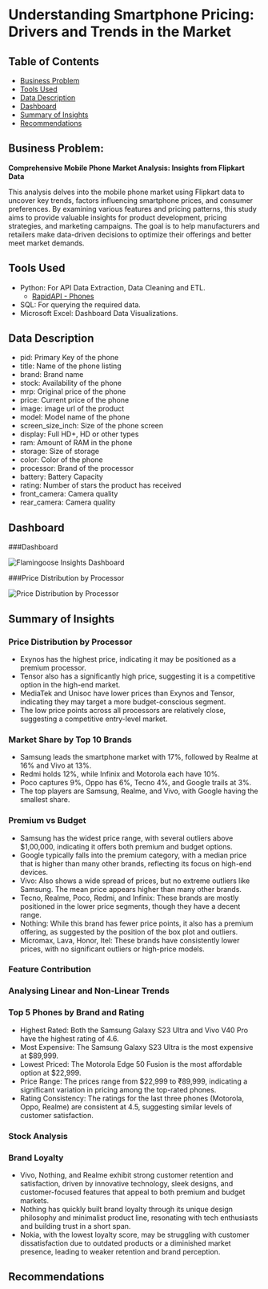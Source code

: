 # Understanding Smartphone Pricing: Drivers and Trends in the Market

## Table of Contents
* [Business Problem](#business-problem)
* [Tools Used](#tools-used)
* [Data Description](#data-description)
* [Dashboard](#dashboard)
* [Summary of Insights](#summary-of-insights)
* [Recommendations](#recommendations)

## Business Problem: 
**Comprehensive Mobile Phone Market Analysis: Insights from Flipkart Data**

This analysis delves into the mobile phone market using Flipkart data to uncover key trends, factors influencing smartphone prices, and consumer preferences. By examining various features and pricing patterns, this study aims to provide valuable insights for product development, pricing strategies, and marketing campaigns. The goal is to help manufacturers and retailers make data-driven decisions to optimize their offerings and better meet market demands.

## Tools Used
- Python: For API Data Extraction, Data Cleaning and ETL.
  - [RapidAPI - Phones](https://rapidapi.com/opendatapoint-opendatapoint-default/api/real-time-flipkart-api)
- SQL: For querying the required data.
- Microsoft Excel: Dashboard Data Visualizations.

## Data Description
- pid: Primary Key of the phone
- title: Name of the phone listing
- brand: Brand name
- stock: Availability of the phone
- mrp: Original price of the phone
- price: Current price of the phone
- image: image url of the product
- model: Model name of the phone
- screen_size_inch: Size of the phone screen
- display: Full HD+, HD or other types
- ram: Amount of RAM in the phone
- storage: Size of storage
- color: Color of the phone
- processor: Brand of the processor
- battery: Battery Capacity
- rating: Number of stars the product has received
- front_camera: Camera quality
- rear_camera: Camera quality

## Dashboard

###Dashboard

![Flamingoose Insights Dashboard](https://github.com/user-attachments/assets/cb70da8d-6b74-4c32-a13e-a1fc5cbc5018)

###Price Distribution by Processor

![Price Distribution by Processor](https://github.com/user-attachments/assets/815b3dae-1c38-406b-80f9-5028487570c2)


## Summary of Insights
### Price Distribution by Processor
- Exynos has the highest price, indicating it may be positioned as a premium processor.
- Tensor also has a significantly high price, suggesting it is a competitive option in the high-end market.
- MediaTek and Unisoc have lower prices than Exynos and Tensor, indicating they may target a more budget-conscious segment.
- The low price points across all processors are relatively close, suggesting a competitive entry-level market.

### Market Share by Top 10 Brands
- Samsung leads the smartphone market with 17%, followed by Realme at 16% and Vivo at 13%. 
- Redmi holds 12%, while Infinix and Motorola each have 10%. 
- Poco captures 9%, Oppo has 6%, Tecno 4%, and Google trails at 3%. 
- The top players are Samsung, Realme, and Vivo, with Google having the smallest share.

### Premium vs Budget
- Samsung has the widest price range, with several outliers above $1,00,000, indicating it offers both premium and budget options.
- Google typically falls into the premium category, with a median price that is higher than many other brands, reflecting its focus on high-end devices.
- Vivo: Also shows a wide spread of prices, but no extreme outliers like Samsung. The mean price appears higher than many other brands.
- Tecno, Realme, Poco, Redmi, and Infinix: These brands are mostly positioned in the lower price segments, though they have a decent range.
- Nothing: While this brand has fewer price points, it also has a premium offering, as suggested by the position of the box plot and outliers.
- Micromax, Lava, Honor, Itel: These brands have consistently lower prices, with no significant outliers or high-price models.

### Feature Contribution

### Analysing Linear and Non-Linear Trends

### Top 5 Phones by Brand and Rating
- Highest Rated: Both the Samsung Galaxy S23 Ultra and Vivo V40 Pro have the highest rating of 4.6.
- Most Expensive: The Samsung Galaxy S23 Ultra is the most expensive at $89,999.
- Lowest Priced: The Motorola Edge 50 Fusion is the most affordable option at $22,999.
- Price Range: The prices range from $22,999 to ₹89,999, indicating a significant variation in pricing among the top-rated phones.
- Rating Consistency: The ratings for the last three phones (Motorola, Oppo, Realme) are consistent at 4.5, suggesting similar levels of customer satisfaction.
### Stock Analysis

### Brand Loyalty
- Vivo, Nothing, and Realme exhibit strong customer retention and satisfaction, driven by innovative technology, sleek designs, and customer-focused features that appeal to both premium and budget markets.
- Nothing has quickly built brand loyalty through its unique design philosophy and minimalist product line, resonating with tech enthusiasts and building trust in a short span.
- Nokia, with the lowest loyalty score, may be struggling with customer dissatisfaction due to outdated products or a diminished market presence, leading to weaker retention and brand perception.
## Recommendations
